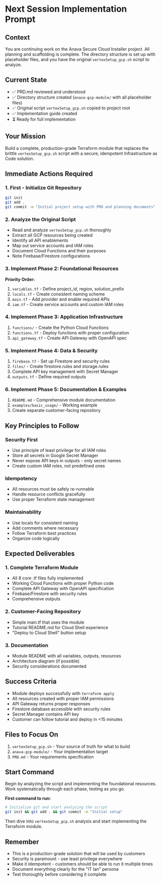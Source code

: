 # Next Session Implementation Prompt

## Context
You are continuing work on the Anava Secure Cloud Installer project. All planning and scaffolding is complete. The directory structure is set up with placeholder files, and you have the original `vertexSetup_gcp.sh` script to analyze.

## Current State
- ✅ PRD.md reviewed and understood
- ✅ Directory structure created (`anava-gcp-module/` with all placeholder files)
- ✅ Original script `vertexSetup_gcp.sh` copied to project root
- ✅ Implementation guide created
- ⏳ Ready for full implementation

## Your Mission
Build a complete, production-grade Terraform module that replaces the brittle `vertexSetup_gcp.sh` script with a secure, idempotent Infrastructure as Code solution.

## Immediate Actions Required

### 1. First - Initialize Git Repository
```bash
git init
git add .
git commit -m "Initial project setup with PRD and planning documents"
```

### 2. Analyze the Original Script
- Read and analyze `vertexSetup_gcp.sh` thoroughly
- Extract all GCP resources being created
- Identify all API enablements
- Map out service accounts and IAM roles
- Document Cloud Functions and their purposes
- Note Firebase/Firestore configurations

### 3. Implement Phase 2: Foundational Resources
**Priority Order:**
1. `variables.tf` - Define project_id, region, solution_prefix
2. `locals.tf` - Create consistent naming scheme
3. `main.tf` - Add provider and enable required APIs
4. `iam.tf` - Create service accounts and custom IAM roles

### 4. Implement Phase 3: Application Infrastructure
1. `functions/` - Create the Python Cloud Functions
2. `functions.tf` - Deploy functions with proper configuration
3. `api_gateway.tf` - Create API Gateway with OpenAPI spec

### 5. Implement Phase 4: Data & Security
1. `firebase.tf` - Set up Firestore and security rules
2. `files/` - Create firestore.rules and storage.rules
3. Complete API key management with Secret Manager
4. `outputs.tf` - Define required outputs

### 6. Implement Phase 5: Documentation & Examples
1. `README.md` - Comprehensive module documentation
2. `examples/basic_usage/` - Working example
3. Create separate customer-facing repository

## Key Principles to Follow

### Security First
- Use principle of least privilege for all IAM roles
- Store all secrets in Google Secret Manager
- Never expose API keys in outputs - only secret names
- Create custom IAM roles, not predefined ones

### Idempotency
- All resources must be safely re-runnable
- Handle resource conflicts gracefully
- Use proper Terraform state management

### Maintainability
- Use locals for consistent naming
- Add comments where necessary
- Follow Terraform best practices
- Organize code logically

## Expected Deliverables

### 1. Complete Terraform Module
- All 8 core .tf files fully implemented
- Working Cloud Functions with proper Python code
- Complete API Gateway with OpenAPI specification
- Firebase/Firestore with security rules
- Comprehensive outputs

### 2. Customer-Facing Repository
- Simple main.tf that uses the module
- Tutorial README.md for Cloud Shell experience
- "Deploy to Cloud Shell" button setup

### 3. Documentation
- Module README with all variables, outputs, resources
- Architecture diagram (if possible)
- Security considerations documented

## Success Criteria
- Module deploys successfully with `terraform apply`
- All resources created with proper IAM permissions
- API Gateway returns proper responses
- Firestore database accessible with security rules
- Secret Manager contains API key
- Customer can follow tutorial and deploy in <15 minutes

## Files to Focus On
1. `vertexSetup_gcp.sh` - Your source of truth for what to build
2. `anava-gcp-module/` - Your implementation target
3. `PRD.md` - Your requirements specification

## Start Command
Begin by analyzing the script and implementing the foundational resources. Work systematically through each phase, testing as you go.

**First command to run:**
```bash
# Initialize git and start analyzing the script
git init && git add . && git commit -m "Initial setup"
```

Then dive into `vertexSetup_gcp.sh` analysis and start implementing the Terraform module.

## Remember
- This is a production-grade solution that will be used by customers
- Security is paramount - use least privilege everywhere
- Make it idempotent - customers should be able to run it multiple times
- Document everything clearly for the "IT Ian" persona
- Test thoroughly before considering it complete